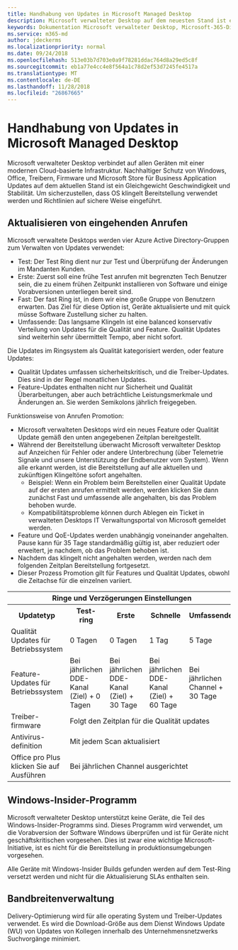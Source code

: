 ```yaml
---
title: Handhabung von Updates in Microsoft Managed Desktop
description: Microsoft verwalteter Desktop auf dem neuesten Stand ist ein Gleichgewicht Geschwindigkeit und Stabilität.
keywords: Dokumentation Microsoft verwalteter Desktop, Microsoft-365-Dienst
ms.service: m365-md
author: jdeckerms
ms.localizationpriority: normal
ms.date: 09/24/2018
ms.openlocfilehash: 513e03b7d703e0a9f78281ddac764d8a29ed5c8f
ms.sourcegitcommit: eb1a77e4cc4e8f564a1c78d2ef53d7245fe4517a
ms.translationtype: MT
ms.contentlocale: de-DE
ms.lasthandoff: 11/28/2018
ms.locfileid: "26867665"
---
```

# <a name="how-updates-are-handled-in-microsoft-managed-desktop"></a>Handhabung von Updates in Microsoft Managed Desktop


<!--This topic is the target for a "Learn more" link in the Admin Portal (aka.ms/update-rings); do not delete.-->

<!--Update management -->

Microsoft verwalteter Desktop verbindet auf allen Geräten mit einer modernen Cloud-basierte Infrastruktur. Nachhaltiger Schutz von Windows, Office, Treibern, Firmware und Microsoft Store für Business Application Updates auf dem aktuellen Stand ist ein Gleichgewicht Geschwindigkeit und Stabilität. Um sicherzustellen, dass OS klingelt Bereitstellung verwendet werden und Richtlinien auf sichere Weise eingeführt. 

## <a name="update-rings"></a>Aktualisieren von eingehenden Anrufen

Microsoft verwaltete Desktops werden vier Azure Active Directory-Gruppen zum Verwalten von Updates verwendet:

- Test: Der Test Ring dient nur zur Test und Überprüfung der Änderungen im Mandanten Kunden.  
- Erste: Zuerst soll eine frühe Test anrufen mit begrenzten Tech Benutzer sein, die zu einem frühen Zeitpunkt installieren von Software und einige Vorabversionen unterliegen bereit sind.
- Fast: Der fast Ring ist, in dem wir eine große Gruppe von Benutzern erwarten.  Das Ziel für diese Option ist, Geräte aktualisierte und mit quick müsse Software Zustellung sicher zu halten.  
- Umfassende: Das langsame Klingeln ist eine balanced konservativ Verteilung von Updates für die Qualität und Feature.  Qualität Updates sind weiterhin sehr übermittelt Tempo, aber nicht sofort. 

Die Updates im Ringsystem als Qualität kategorisiert werden, oder feature Updates:
- Qualität Updates umfassen sicherheitskritisch, und die Treiber-Updates.  Dies sind in der Regel monatlichen Updates. 
- Feature-Updates enthalten nicht nur Sicherheit und Qualität Überarbeitungen, aber auch beträchtliche Leistungsmerkmale und Änderungen an. Sie werden Semikolons jährlich freigegeben. 

Funktionsweise von Anrufen Promotion:
- Microsoft verwalteten Desktops wird ein neues Feature oder Qualität Update gemäß den unten angegebenen Zeitplan bereitgestellt.
- Während der Bereitstellung überwacht Microsoft verwalteter Desktop auf Anzeichen für Fehler oder andere Unterbrechung (über Telemetrie Signale und unsere Unterstützung der Endbenutzer vom System). Wenn alle erkannt werden, ist die Bereitstellung auf alle aktuellen und zukünftigen Klingeltöne sofort angehalten.
    - Beispiel: Wenn ein Problem beim Bereitstellen einer Qualität Update auf der ersten anrufen ermittelt werden, werden klicken Sie dann zunächst Fast und umfassende alle angehalten, bis das Problem behoben wurde.
    - Kompatibilitätsprobleme können durch Ablegen ein Ticket in verwalteten Desktops IT Verwaltungsportal von Microsoft gemeldet werden.
- Feature und QoE-Updates werden unabhängig voneinander angehalten.  Pause kann für 35 Tage standardmäßig gültig ist, aber reduziert oder erweitert, je nachdem, ob das Problem behoben ist.
- Nachdem das klingelt nicht angehalten werden, werden nach dem folgenden Zeitplan Bereitstellung fortgesetzt.
- Dieser Prozess Promotion gilt für Features und Qualität Updates, obwohl die Zeitachse für die einzelnen variiert.

<table>
<tr><th colspan="5">Ringe und Verzögerungen Einstellungen</th></tr>
<tr><th>Updatetyp</th><th>Test-ring</th><th>Erste</th><th>Schnelle</th><th>Umfassende</th></tr>
<tr><td>Qualität Updates für Betriebssystem</td><td>0 Tagen</td><td>0 Tagen</td><td>1 Tag</td><td>5 Tage</td></tr>
<tr><td>Feature-Updates für Betriebssystem</td><td>Bei jährlichen DDE-Kanal (Ziel) + 0 Tagen</td><td>Bei jährlichen DDE-Kanal (Ziel) + 30 Tage</td><td>Bei jährlichen DDE-Kanal (Ziel) + 60 Tage</td><td>Bei jährlichen Channel + 30 Tage</td></tr>
<tr><td>Treiber-firmware</td><td colspan="4">Folgt den Zeitplan für die Qualität updates</td></tr>
<tr><td>Antivirus-definition</td><td colspan="4">Mit jedem Scan aktualisiert</td></tr>
<tr><td>Office pro Plus klicken Sie auf Ausführen</td><td colspan="4">Bei jährlichen Channel ausgerichtet</td></tr>
</table>


## <a name="windows-insider-program"></a>Windows-Insider-Programm

Microsoft verwalteter Desktop unterstützt keine Geräte, die Teil des Windows-Insider-Programms sind. Dieses Programm wird verwendet, um die Vorabversion der Software Windows überprüfen und ist für Geräte nicht geschäftskritischen vorgesehen. Dies ist zwar eine wichtige Microsoft-Initiative, ist es nicht für die Bereitstellung in produktionsumgebungen vorgesehen. 

Alle Geräte mit Windows-Insider Builds gefunden werden auf dem Test-Ring versetzt werden und nicht für die Aktualisierung SLAs enthalten sein.

## <a name="bandwidth-management"></a>Bandbreitenverwaltung

Delivery-Optimierung wird für alle operating System und Treiber-Updates verwendet. Es wird die Download-Größe aus dem Dienst Windows Update (WU) von Updates von Kollegen innerhalb des Unternehmensnetzwerks Suchvorgänge minimiert.


